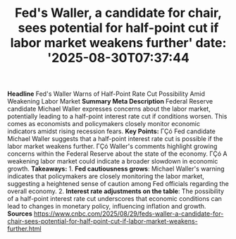 ﻿---
title: "Fed's Waller, a candidate for chair, sees potential for half-point cut if labor market weakens further'
date: '2025-08-30T07:37:44"
category: "Markets"
summary: ""
slug: "feds waller a candidate for chair sees potential for halfpoi"
source_urls:
  - "https://www.cnbc.com/2025/08/29/feds-waller-a-candidate-for-chair-sees-potential-for-half-point-cut-if-labor-market-weakens-further.html"
seo:
  title: "Fed's Waller, a candidate for chair, sees potential for half-point cut if labor market weakens further | Hash n Hedge'
  description: '"
  keywords: ["news", "markets", "brief"]
---
**Headline** Fed's Waller Warns of Half-Point Rate Cut Possibility Amid Weakening Labor Market  **Summary Meta Description** Federal Reserve candidate Michael Waller expresses concerns about the labor market, potentially leading to a half-point interest rate cut if conditions worsen. This comes as economists and policymakers closely monitor economic indicators amidst rising recession fears.  **Key Points:**  ΓÇó Fed candidate Michael Waller suggests that a half-point interest rate cut is possible if the labor market weakens further. ΓÇó Waller's comments highlight growing concerns within the Federal Reserve about the state of the economy. ΓÇó A weakening labor market could indicate a broader slowdown in economic growth.  **Takeaways:** 1. **Fed cautiousness grows**: Michael Waller's warning indicates that policymakers are closely monitoring the labor market, suggesting a heightened sense of caution among Fed officials regarding the overall economy. 2. **Interest rate adjustments on the table**: The possibility of a half-point interest rate cut underscores that economic conditions can lead to changes in monetary policy, influencing inflation and growth.  **Sources** https://www.cnbc.com/2025/08/29/feds-waller-a-candidate-for-chair-sees-potential-for-half-point-cut-if-labor-market-weakens-further.html 
